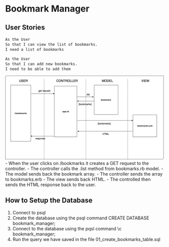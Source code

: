 # Bookmark Manager

## User Stories
```
As the User
So that I can view the list of bookmarks.
I need a list of bookmarks
```
```
As the User
So that I can add new bookmarks.
I need to be able to add them
```

<img alt="Diagram of Domain Model" src="https://raw.githubusercontent.com/Nandini0206/bookmark-manager/master/Bookmark%20list%20-%20model.jpg">
- When the user clicks on /bookmarks it creates a GET request to the controller.
- The controller calls the .list method from bookmarks.rb model.
- The model sends back the bookmark array.
- The controller sends the array to bookmarks.erb
- The view sends back HTML.
- The controlled then sends the HTML response back to the user.

## How to Setup the Database

1. Connect to psql
2. Create the database using the psql command CREATE DATABASE bookmark_manager;
3. Connect to the database using the pqsl command \c bookmark_manager;
4. Run the query we have saved in the file 01_create_bookmarks_table.sql
